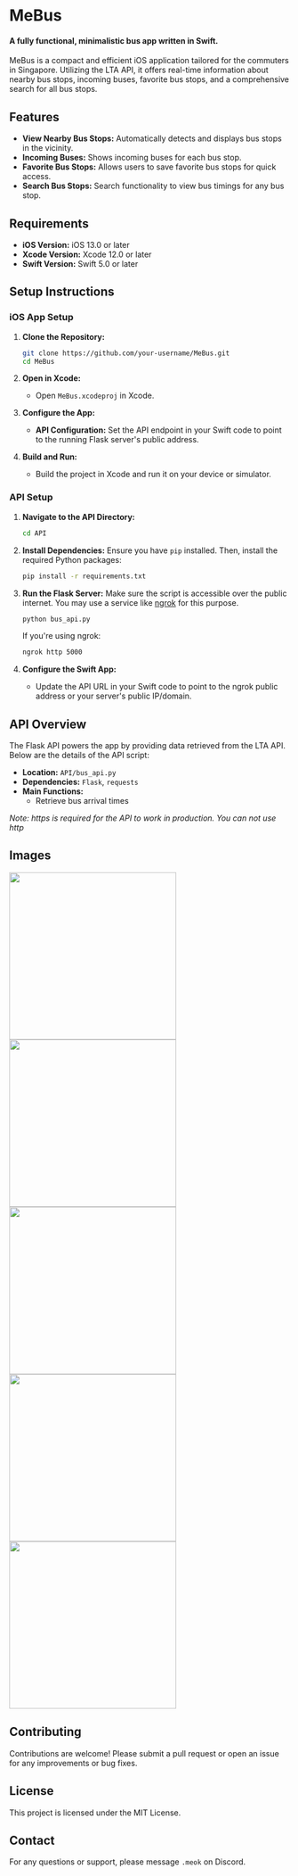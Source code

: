 # MeBus
#### A fully functional, minimalistic bus app written in Swift.

MeBus is a compact and efficient iOS application tailored for the commuters in Singapore. Utilizing the LTA API, it offers real-time information about nearby bus stops, incoming buses, favorite bus stops, and a comprehensive search for all bus stops.

## Features
- **View Nearby Bus Stops:** Automatically detects and displays bus stops in the vicinity.
- **Incoming Buses:** Shows incoming buses for each bus stop.
- **Favorite Bus Stops:** Allows users to save favorite bus stops for quick access.
- **Search Bus Stops:** Search functionality to view bus timings for any bus stop.

## Requirements
- **iOS Version:** iOS 13.0 or later
- **Xcode Version:** Xcode 12.0 or later
- **Swift Version:** Swift 5.0 or later

## Setup Instructions

### iOS App Setup
1. **Clone the Repository:**
   ```bash
   git clone https://github.com/your-username/MeBus.git
   cd MeBus
   ```
   
2. **Open in Xcode:**
   - Open `MeBus.xcodeproj` in Xcode.

3. **Configure the App:**
   - **API Configuration:**
     Set the API endpoint in your Swift code to point to the running Flask server's public address.

4. **Build and Run:**
   - Build the project in Xcode and run it on your device or simulator.

### API Setup

1. **Navigate to the API Directory:**
   ```bash
   cd API
   ```

2. **Install Dependencies:**
   Ensure you have `pip` installed. Then, install the required Python packages:
   ```bash
   pip install -r requirements.txt
   ```

3. **Run the Flask Server:**
   Make sure the script is accessible over the public internet. You may use a service like [ngrok](https://ngrok.com/) for this purpose.
   ```bash
   python bus_api.py
   ```

   If you're using ngrok:
   ```bash
   ngrok http 5000
   ```

4. **Configure the Swift App:**
   - Update the API URL in your Swift code to point to the ngrok public address or your server's public IP/domain.

## API Overview
The Flask API powers the app by providing data retrieved from the LTA API. Below are the details of the API script:

- **Location:** `API/bus_api.py`
- **Dependencies:** `Flask`, `requests`
- **Main Functions:**
  - Retrieve bus arrival times
 
*Note: https is required for the API to work in production. You can not use http*


## Images

   <img src="https://github.com/meokdev/MeBus/assets/62682756/6e67bdcb-d2d1-4750-afe8-47f4abbc32f1" width="300">
   <img src="https://github.com/meokdev/MeBus/assets/62682756/460b8ee5-ec88-418f-a48d-e9fc06b86701" width="300">
   <img src="https://github.com/meokdev/MeBus/assets/62682756/2b3ea914-2ab7-4eb9-ae5c-4bd807c94c20" width="300">
   <img src="https://github.com/meokdev/MeBus/assets/62682756/a8f1ec3f-4584-41b3-88ce-7af26c5eb6a7" width="300">
   <img src="https://github.com/meokdev/MeBus/assets/62682756/f54ea11e-ea21-4da6-986f-e6b3800abbc9" width="300">


## Contributing
Contributions are welcome! Please submit a pull request or open an issue for any improvements or bug fixes.

## License
This project is licensed under the MIT License.

## Contact
For any questions or support, please message `.meok` on Discord.

